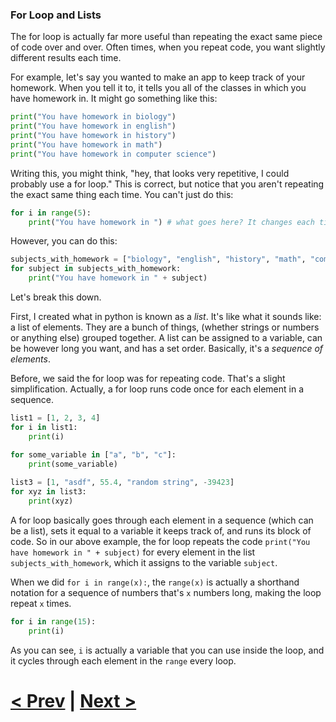 ### For Loop and Lists

The for loop is actually far more useful than repeating the exact same piece of code over and over. Often times, when you repeat code, you want slightly different results each time. 

For example, let's say you wanted to make an app to keep track of your homework. When you tell it to, it tells you all of the classes in which you have homework in. It might go something like this:

```python
print("You have homework in biology")
print("You have homework in english")
print("You have homework in history")
print("You have homework in math")
print("You have homework in computer science")
```

Writing this, you might think, "hey, that looks very repetitive, I could probably use a for loop." This is correct, but notice that you aren't repeating the exact same thing each time. You can't just do this:

```python
for i in range(5):
    print("You have homework in ") # what goes here? It changes each time
```

However, you can do this:

```python
subjects_with_homework = ["biology", "english", "history", "math", "computer science"]
for subject in subjects_with_homework:
    print("You have homework in " + subject)
```

Let's break this down.

First, I created what in python is known as a *list*. It's like what it sounds like: a list of elements. They are a bunch of things, (whether strings or numbers or anything else) grouped together. A list can be assigned to a variable, can be however long you want, and has a set order. Basically, it's a *sequence of elements*. 

Before, we said the for loop was for repeating code. That's a slight simplification. Actually, a for loop runs code once for each element in a sequence.

```python
list1 = [1, 2, 3, 4]
for i in list1:
    print(i)

for some_variable in ["a", "b", "c"]:
    print(some_variable)
    
list3 = [1, "asdf", 55.4, "random string", -39423]
for xyz in list3:
    print(xyz)
```

A for loop basically goes through each element in a sequence (which can be a list), sets it equal to a variable it keeps track of, and runs its block of code. So in our above example, the for loop repeats the code `print("You have homework in " + subject)` for every element in the list `subjects_with_homework`, which it assigns to the variable `subject`. 

When we did `for i in range(x):`, the `range(x)` is actually a shorthand notation for a sequence of numbers that's `x` numbers long, making the loop repeat `x` times. 

```python
for i in range(15):
    print(i)
```

As you can see, `i` is actually a variable that you can use inside the loop, and it cycles through each element in the `range` every loop. 

# [< Prev](https://github.com/Kevun1/hillsHacksWorkshop/blob/master/pages/example3.md) | [Next >](https://github.com/Kevun1/hillsHacksWorkshop/blob/master/pages/example4.md)








